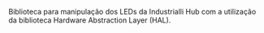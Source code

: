 Biblioteca para manipulação dos LEDs da Industrialli Hub com a utilização da biblioteca Hardware Abstraction Layer (HAL).
